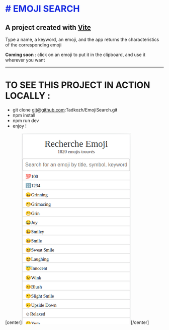 <h1 style="color: rgb(20, 41, 225)"># EMOJI SEARCH</h1>

## A project created with [Vite](https://vitejs.dev/)

Type a name, a keyword, an emoji, and the app returns the characteristics of the corresponding emoji

**Coming soon** : click on an emoji to put it in the clipboard, and use it wherever you want
- - -
# TO SEE THIS PROJECT IN ACTION LOCALLY :

- git clone git@github.com:Tadkozh/EmojiSearch.git
- npm install
- npm run dev
- enjoy !

[center]![Wild Games](public/CaptureEmojiSearch.png "Un panel de 1820 emojis !")[/center]
